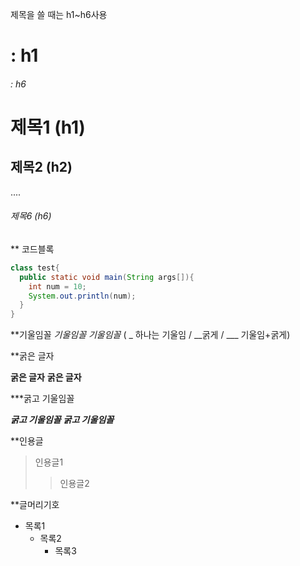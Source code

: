 제목을 쓸 때는 h1~h6사용

# : h1
###### : h6

# 제목1 (h1)
## 제목2 (h2)
....
###### 제목6 (h6)

** 코드블록
```java
class test{
  public static void main(String args[]){
    int num = 10;
    System.out.println(num);
  }
}
```

**기울임꼴
*기울임꼴*
_기울임꼴_     ( _ 하나는 기울임 / __굵게 / ___ 기울임+굵게)

**굵은 글자


**굵은 글자**
__굵은 글자__

***굵고 기울임꼴

***굵고 기울임꼴***
___굵고 기울임꼴___


**인용글
> 인용글1
> > 인용글2


**글머리기호

+ 목록1
  + 목록2
    + 목록3

